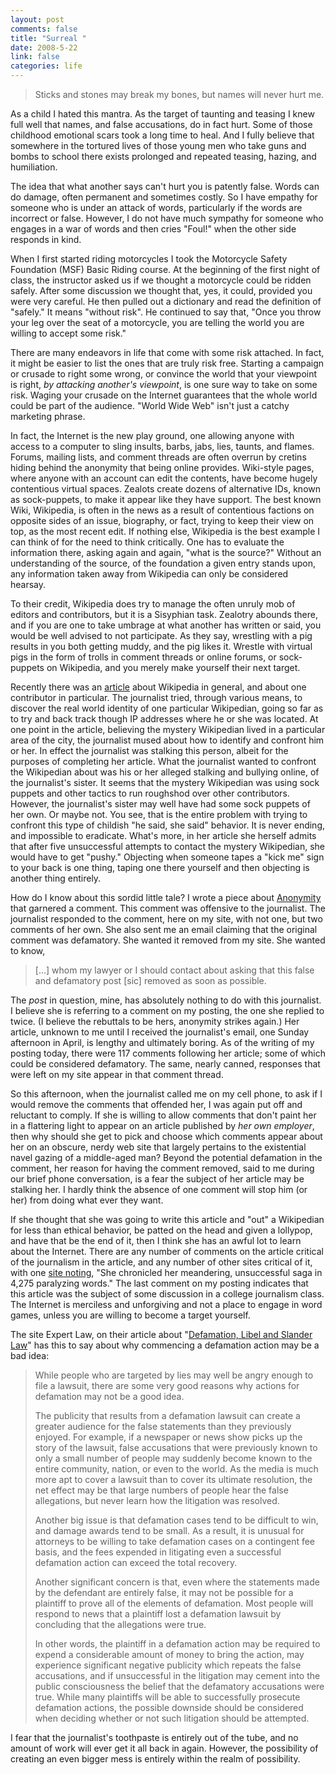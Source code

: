 ```yaml
--- 
layout: post
comments: false
title: "Surreal "
date: 2008-5-22
link: false
categories: life
---
```

<blockquote>Sticks and stones may break my bones, but names will never hurt me.</blockquote>
As a child I hated this mantra.  As the target of taunting and teasing I knew full well that names, and false accusations, do in fact hurt.  Some of those childhood emotional scars took a long time to heal.  And I fully believe that somewhere in the tortured lives of those young men who take guns and bombs to school there exists prolonged and repeated teasing, hazing, and humiliation.

The idea that what another says can't hurt you is patently false.  Words can do damage, often permanent and sometimes costly.  So I have empathy for someone who is under an attack of words, particularly if the words are incorrect or false.  However, I do not have much sympathy for someone who engages in a war of words and then cries "Foul!" when the other side responds in kind.

When I first started riding motorcycles I took the Motorcycle Safety Foundation (MSF) Basic Riding course.  At the beginning of the first night of class, the instructor asked us if we thought a motorcycle could be ridden safely.  After some discussion we thought that, yes, it could, provided you were very careful.  He then pulled out a dictionary and read the definition of "safely."  It means "without risk".  He continued to say that, "Once you throw your leg over the seat of a motorcycle, you are telling the world you are willing to accept some risk."

There are many endeavors in life that come with some risk attached.  In fact, it might be easier to list the ones that are truly risk free.  Starting a campaign or crusade to right some wrong, or convince the world that your viewpoint is right, <em>by attacking another's viewpoint</em>, is one sure way to take on some risk.  Waging your crusade on the Internet guarantees that the whole world could be part of the audience.  "World Wide Web" isn't just a catchy marketing phrase.

In fact, the Internet is the new play ground, one allowing anyone with access to a computer to sling insults, barbs, jabs, lies, taunts, and flames.  Forums, mailing lists, and comment threads are often overrun by cretins hiding behind the anonymity that being online provides.  Wiki-style pages, where anyone with an account can edit the contents, have become hugely contentious virtual spaces.  Zealots create dozens of alternative IDs, known as sock-puppets, to make it appear like they have support.  The best known Wiki, Wikipedia, is often in the news as a result of contentious factions on opposite sides of an issue, biography, or fact, trying to keep their view on top, as the most recent edit.  If nothing else, Wikipedia is the best example I can think of for the need to think critically.  One has to evaluate the information there, asking again and again, "what is the source?"  Without an understanding of the source, of the foundation a given entry stands upon, any information taken away from Wikipedia can only be considered hearsay.

To their credit, Wikipedia does try to manage the often unruly mob of editors and contributors, but it is a Sisyphian task.  Zealotry abounds there, and if you are one to take umbrage at what another has written or said, you would be well advised to not participate.  As they say, wrestling with a pig results in you both getting muddy, and the pig likes it.  Wrestle with virtual pigs in the form of trolls in comment threads or online forums, or sock-puppets on Wikipedia, and you merely make yourself their next target.

Recently there was an <a title="Wikipedia Idiots: The Edit Wars of San Francisco" href="http://www.sfweekly.com/2008-02-13/news/wikipedia-idiots-the-edit-wars-of-san-francisco/">article</a> about Wikipedia in general, and about one contributor in particular.  The journalist tried, through various means, to discover the real world identity of one particular Wikipedian, going so far as to try and back track though IP addresses where he or she was located.  At one point in the article, believing the mystery Wikipedian lived in a particular area of the city, the journalist mused about how to identify and confront him or her.  In effect the journalist was stalking this person, albeit for the purposes of completing her article.  What the journalist wanted to confront the Wikipedian about was his or her alleged stalking and bullying online, of the journalist's sister.  It seems that the mystery Wikipedian was using sock puppets and other tactics to run roughshod over other contributors.  However, the journalist's sister may well have had some sock puppets of her own.  Or maybe not.  You see, that is the entire problem with trying to confront this type of childish "he said, she said" behavior.  It is never ending, and impossible to eradicate. What's more, in her article she herself admits that after five unsuccessful attempts to contact the mystery Wikipedian, she would have to get "pushy."  Objecting when someone tapes a "kick me" sign to your back is one thing, taping one there yourself and then objecting is another thing entirely.

How do I know about this sordid little tale?  I wrote a piece about <a title="Anonymity Breeds Contempt" href="http://zanshin.net/2008/03/28/anonymity-breeds-contempt/">Anonymity</a> that garnered a comment.  This comment was offensive to the journalist.  The journalist responded to the comment, here on my site, with not one, but two comments of her own.  She also sent me an email claiming that the original comment was defamatory.  She wanted it removed from my site.  She wanted to know,
<blockquote>[...] whom my lawyer or I should contact about asking that this false and defamatory post [sic] removed as soon as possible.</blockquote>
The <em>post </em>in question, mine, has absolutely nothing to do with this journalist.  I believe she is referring to a comment on my posting, the one she replied to twice.  (I believe the rebuttals to be hers, anonymity strikes again.)  Her article, unknown to me until I received the journalist's email, one Sunday afternoon in April, is lengthy and ultimately boring.  As of the writing of my posting today, there were 117 comments following her article; some of which could be considered defamatory.  The same, nearly canned, responses that were left on my site appear in that comment thread.

So this afternoon, when the journalist called me on my cell phone, to ask if I would remove the comments that offended her, I was again put off and reluctant to comply.  If she is willing to allow comments that don't paint her in a flattering light to appear on an article published by <em>her own employer</em>, then why should she get to pick and choose which comments appear about her on an obscure, nerdy web site that largely pertains to the existential navel gazing of a middle-aged man?  Beyond the potential defamation in the comment, her reason for having the comment removed, said to me during our brief phone conversation, is a fear the subject of her article may be stalking her.  I hardly think the absence of one comment will stop him (or her) from doing what ever they want.

If she thought that she was going to write this article and "out" a Wikipedian for less than ethical behavior, be patted on the head and given a lollypop, and have that be the end of it, then I think she has an awful lot to learn about the Internet.  There are any number of comments on the article critical of the journalism in the article, and any number of other sites critical of it, with one <a title="Wikipidiots The 100+ Word Version" href="http://valleywag.com/356245/wikipidiots-the-100+word-version">site noting</a>, "She chronicled her meandering, unsuccessful saga in 4,275 paralyzing words."   The last comment on my posting indicates that this article was the subject of some discussion in a college journalism class.  The Internet is merciless and unforgiving and not a place to engage in word games, unless you are willing to become a target yourself.

The site Expert Law, on their article about "<a title="Defmation, Libel and Slander Law" href="http://www.expertlaw.com/library/personal_injury/defamation.html">Defamation, Libel and Slander Law</a>" has this to say about why commencing a defamation action may be a bad idea:
<blockquote>While people who are targeted by lies may well be angry enough to file a          lawsuit, there are some very good reasons why actions for defamation may not          be a good idea.

The publicity that results from a defamation lawsuit can create a greater          audience for the false statements than they previously enjoyed. For example,          if a newspaper or news show picks up the story of the lawsuit, false accusations          that were previously known to only a small number of people may suddenly become          known to the entire community, nation, or even to the world. As the media          is much more apt to cover a lawsuit than to cover its ultimate resolution,          the net effect may be that large numbers of people hear the false allegations,          but never learn how the litigation was resolved.

Another big issue is that defamation cases tend to be difficult to win, and          damage awards tend to be small. As a result, it is unusual for attorneys to          be willing to take defamation cases on a contingent fee basis, and the fees          expended in litigating even a successful defamation action can exceed the          total recovery.

Another significant concern is that, even where the statements made by the          defendant are entirely false, it may not be possible for a plaintiff to prove          all of the elements of defamation. Most people will respond to news that a          plaintiff lost a defamation lawsuit by concluding that the allegations were          true.

In other words, the plaintiff in a defamation action may be required to expend          a considerable amount of money to bring the action, may experience significant          negative publicity which repeats the false accusations, and if unsuccessful          in the litigation may cement into the public consciousness the belief that          the defamatory accusations were true. While many plaintiffs will be able to          successfully prosecute defamation actions, the possible downside should be          considered when deciding whether or not such litigation should be attempted.</blockquote>
I fear that the journalist's toothpaste is entirely out of the tube, and no amount of work will ever get it all back in again.  However, the possibility of creating an even bigger mess is entirely within the realm of possibility.
